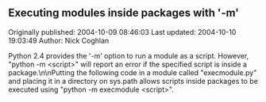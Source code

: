 ## Executing modules inside packages with '-m'

Originally published: 2004-10-09 08:46:03
Last updated: 2004-10-10 19:03:49
Author: Nick Coghlan

Python 2.4 provides the '-m' option to run a module as a script. However, "python -m &lt;script&gt;" will report an error if the specified script is inside a package.\n\nPutting the following code in a module called "execmodule.py" and placing it in a directory on sys.path allows scripts inside packages to be executed using "python -m execmodule &lt;script&gt;".